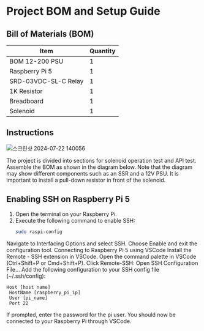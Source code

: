 # Project BOM and Setup Guide

## Bill of Materials (BOM)

| Item                  | Quantity |
|-----------------------|----------|
| BOM 12-200 PSU        | 1        |
| Raspberry Pi 5        | 1        |
| SRD-03VDC-SL-C Relay  | 1        |
| 1K Resistor           | 1        |
| Breadboard            | 1        |
| Solenoid              | 1        |

## Instructions

![스크린샷 2024-07-22 140056](https://github.com/user-attachments/assets/eaf1a9d2-d90c-4a1e-a8d4-9b33ac9564cf)

The project is divided into sections for solenoid operation test and API test. 
Assemble the BOM as shown in the diagram below. Note that the diagram may show different components such as an SSR and a 12V PSU. 
It is important to install a pull-down resistor in front of the solenoid.


## Enabling SSH on Raspberry Pi 5

1. Open the terminal on your Raspberry Pi.
2. Execute the following command to enable SSH:
   ```bash
   sudo raspi-config
   ```
Navigate to Interfacing Options and select SSH.
Choose Enable and exit the configuration tool.
Connecting to Raspberry Pi 5 using VSCode
Install the Remote - SSH extension in VSCode.
Open the command palette in VSCode (Ctrl+Shift+P or Cmd+Shift+P).
Click Remote-SSH: Open SSH Configuration File...
Add the following configuration to your SSH config file (~/.ssh/config):

   ```config
Host [host name]
    HostName [raspberry_pi_ip]
    User [pi_name]
    Port 22
   ```

If prompted, enter the password for the pi user.
You should now be connected to your Raspberry Pi through VSCode.

